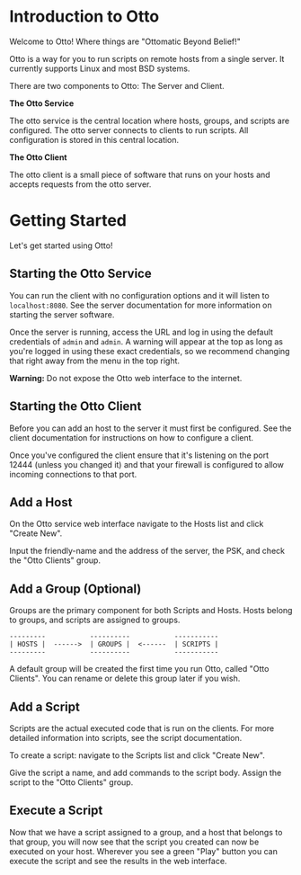 # Introduction to Otto

Welcome to Otto! Where things are "Ottomatic Beyond Belief!"

Otto is a way for you to run scripts on remote hosts from a single server. It currently supports Linux and most BSD
systems.

There are two components to Otto: The Server and Client.

**The Otto Service**

The otto service is the central location where hosts, groups, and scripts are configured. The otto server connects to
clients
to run scripts. All configuration is stored in this central location.

**The Otto Client**

The otto client is a small piece of software that runs on your hosts and accepts requests from the otto server.

# Getting Started

Let's get started using Otto!

## Starting the Otto Service

You can run the client with no configuration options and it will listen to `localhost:8080`. See the server
documentation for more information on starting the server software.

Once the server is running, access the URL and log in using the default credentials of `admin` and `admin`. A warning
will appear at the top as long as you're logged in using these exact credentials, so we recommend changing that right
away from the menu in the top right.

**Warning:** Do not expose the Otto web interface to the internet.

## Starting the Otto Client

Before you can add an host to the server it must first be configured. See the client documentation for instructions on
how to configure a client.

Once you've configured the client ensure that it's listening on the port 12444 (unless you changed it) and that your
firewall is configured to allow incoming connections to that port.

## Add a Host

On the Otto service web interface navigate to the Hosts list and click "Create New".

Input the friendly-name and the address of the server, the PSK, and check the "Otto Clients" group.

## Add a Group (Optional)

Groups are the primary component for both Scripts and Hosts. Hosts belong to groups, and scripts are assigned to groups.

```
---------           ----------           -----------
| HOSTS |  ------>  | GROUPS |  <------  | SCRIPTS |
---------           ----------           -----------
```

A default group will be created the first time you run Otto, called "Otto Clients". You can rename or delete this group
later if you wish.

## Add a Script

Scripts are the actual executed code that is run on the clients. For more detailed information into scripts, see the
script documentation.

To create a script: navigate to the Scripts list and click "Create New".

Give the script a name, and add commands to the script body. Assign the script to the "Otto Clients" group.

## Execute a Script

Now that we have a script assigned to a group, and a host that belongs to that group, you will now see that the script
you created can now be executed on your host. Wherever you see a green "Play" button you can execute the script and see
the results in the web interface.

